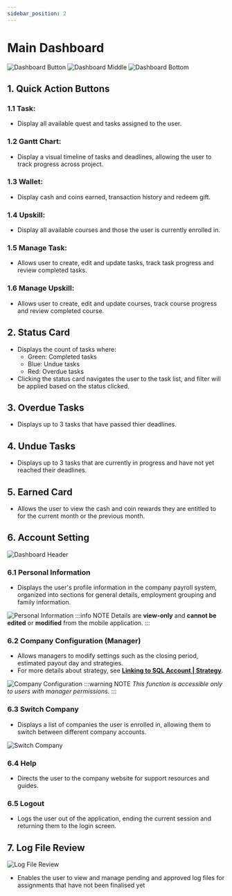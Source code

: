 ```yaml
---
sidebar_position: 2
---
```


# Main Dashboard

![Dashboard Button](../../../static/img/integration/vision/main-dashboard/dashboardButton.png)
![Dashboard Middle](../../../static/img/integration/vision/main-dashboard/dashboardMiddle.png)
![Dashboard Bottom](../../../static/img/integration/vision/main-dashboard/dashboardBottom.png)


## 1. Quick Action Buttons
### 1.1 Task:
- Display all available quest and tasks assigned to the user.

### 1.2 Gantt Chart:
- Display a visual timeline of tasks and deadlines, allowing the user to track progress across project.

### 1.3 Wallet:
- Display cash and coins earned, transaction history and redeem gift.

### 1.4 Upskill:
- Display all available courses and those the user is currently enrolled in.

### 1.5 Manage Task:
- Allows user to create, edit and update tasks, track task progress and review completed tasks.

### 1.6 Manage Upskill:
- Allows user to create, edit and update courses, track course progress and review completed course.

## 2. Status Card
- Displays the count of tasks where: 
    - Green: Completed tasks
    - Blue: Undue tasks
    - Red: Overdue tasks
- Clicking the status card navigates the user to the task list, and filter will be applied based on the status clicked.

## 3. Overdue Tasks
- Displays up to 3 tasks that have passed thier deadlines.

## 4. Undue Tasks
- Displays up to 3 tasks that are currently in progress and have not yet reached their deadlines.

## 5. Earned Card
- Allows the user to view the cash and coin rewards they are entitled to for the current month or the previous month.

## 6. Account Setting
![Dashboard Header](../../../static/img/integration/vision/main-dashboard/dashboardHeader.png)

### 6.1 Personal Information
- Displays the user's profile information in the company payroll system, organized into sections for general details, employment grouping and family information.

![Personal Information](../../../static/img/integration/vision/main-dashboard/personalInformation.png)
:::info NOTE
Details are **view-only** and **cannot be edited** or **modified** from the mobile application.
:::

### 6.2 Company Configuration (Manager)
- Allows managers to modify settings such as the closing period, estimated payout day and strategies. 
- For more details about strategy, see [**Linking to SQL Account | Strategy**](./linking-to-account.md#strategy).

![Company Configuration](../../../static/img/integration/vision/account/predefined-strategy.png)
:::warning NOTE
*This function is accessible only to users with manager permissions.*
:::

### 6.3 Switch Company
- Displays a list of companies the user is enrolled in, allowing them to switch between different company accounts.

![Switch Company](../../../static/img/integration/vision/main-dashboard/switchCompany.png)

### 6.4 Help
- Directs the user to the company website for support resources and guides.

### 6.5 Logout
- Logs the user out of the application, ending the current session and returning them to the login screen.

## 7. Log File Review
![Log File Review](../../../static/img/integration/vision/main-dashboard/logFileReview.png)
- Enables the user to view and manage pending and approved log files for assignments that have not been finalised yet